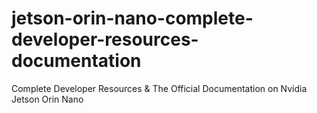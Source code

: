 # jetson-orin-nano-complete-developer-resources-documentation
Complete Developer Resources &amp; The Official Documentation on Nvidia Jetson Orin Nano
